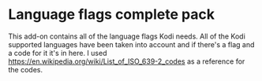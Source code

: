 Language flags complete pack
=================

This add-on contains all of the language flags Kodi needs.
All of the Kodi supported languages have been taken into account and if there's a flag and a code for it it's in here.
I used https://en.wikipedia.org/wiki/List_of_ISO_639-2_codes as a reference for the codes.